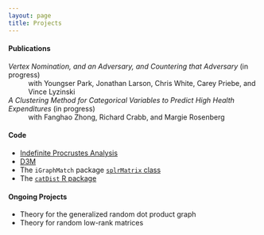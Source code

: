 ```yaml
---
layout: page
title: Projects
---
```

<h4>Publications</h4>
<dl>
<dt><i>Vertex Nomination, and an Adversary, and Countering that Adversary</i> (in progress)</dt>
<dd>with Youngser Park, Jonathan Larson, Chris White, Carey Priebe, and Vince Lyzinski</dd>
<dt><i>A Clustering Method for Categorical Variables to Predict High Health Expenditures</i> (in progress)</dt>
<dd> with Fanghao Zhong, Richard Crabb, and Margie Rosenberg</dd>
</dl>

<h4>Code</h4>
<ul>
<li><a href="../assets/procrustes_simulation.html">Indefinite Procrustes Analysis</a></li>
<li><a href="https://github.com/neurodata/primitives-interfaces">D3M</a></li>
<li>The <code>iGraphMatch</code> package <a href="https://github.com/dpmcsuss/iGraphMatch/tree/dev_splr"><code>splrMatrix</code> class</a></li>
<li>The <a href="https://github.com/jagterberg/catDist"><code>catDist</code> R package</a></li>
</ul>

<h4>Ongoing Projects</h4>
<ul>
<li>Theory for the generalized random dot product graph</li>
<li>Theory for random low-rank matrices</li>
</ul>